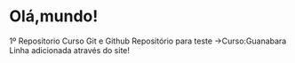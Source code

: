 # Olá,mundo!
 1º Repositorio Curso Git e Github
    Repositório para teste ->Curso:Guanabara
 Linha adicionada através do site!   
